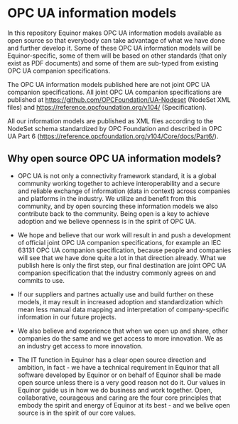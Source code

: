 # OPC UA information models

In this repository Equinor makes OPC UA information models available as open source so that everybody can take advantage of what we have done and further develop it. Some of these OPC UA information models will be Equinor-specific, some of them will be based on other standards (that only exist as PDF documents) and some of them are sub-typed from existing OPC UA companion specifications. 

The OPC UA information models published here are not joint OPC UA companion specifications. All joint OPC UA companion specifications are published at https://github.com/OPCFoundation/UA-Nodeset (NodeSet XML files) and https://reference.opcfoundation.org/v104/ (Specification).

All our information models are published as XML files according to the NodeSet schema standardized by OPC Foundation and described in OPC UA Part 6 (https://reference.opcfoundation.org/v104/Core/docs/Part6/). 

## Why open source OPC UA information models?

* OPC UA is not only a connectivity framework standard, it is a global community working together to achieve interoperability and a secure and reliable exchange of information (data in context) across companies and platforms in the industry. We utilize and benefit from this community, and by open sourcing these information models we also contribute back to the community. Being open is a key to achieve adoption and we believe openness is in the spirit of OPC UA.

* We hope and believe that our work will result in and push a development of official joint OPC UA companion specifications, for example an IEC 63131 OPC UA companion specification, because people and companies will see that we have done quite a lot in that direction already. What we publish here is only the first step, our final destination are joint OPC UA companion specification that the industry commonly agrees on and commits to use. 

* If our suppliers and partnes actually use and build further on these models, it may result in increased adoption and standardization which mean less manual data mapping and interpretation of company-specific information in our future projects.

* We also believe and experience that when we open up and share, other companies do the same and we get access to more innovation. We as an industry get access to more innovation.

* The IT function in Equinor has a clear open source direction and ambition, in fact - we have a technical requirement in Equinor that all software developed by Equinor or on behalf of Equinor shall be made open source unless there is a very good reason not do it. Our values in Equinor guide us in how we do business and work together. Open, collaborative, courageous and caring are the four core principles that embody the spirit and energy of Equinor at its best - and we belive open source is in the spirit of our core values. 
